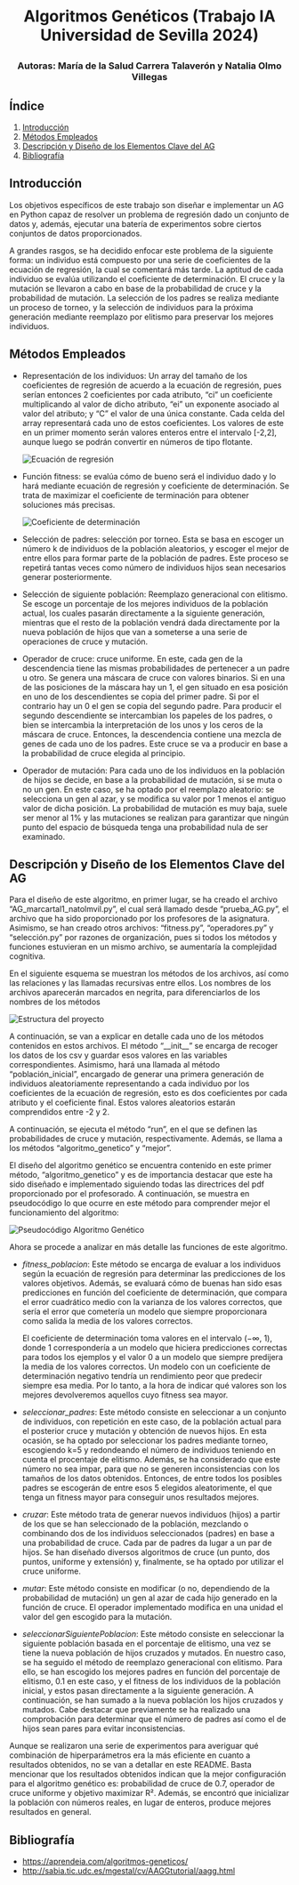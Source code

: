 # <p style="text-align: center;">Algoritmos Genéticos (Trabajo IA Universidad de Sevilla 2024)</p>

### <p style="text-align: center;">Autoras: María de la Salud Carrera Talaverón y Natalia Olmo Villegas</p>

## Índice

1. [Introducción](#id1)
1. [Métodos Empleados](#id2)
1. [Descripción y Diseño de los Elementos Clave del AG](#id3)
1. [Bibliografía](#id4)


<div id='id1'></div>

## Introducción

Los objetivos específicos de este trabajo son diseñar e implementar un AG en Python capaz de resolver un problema de regresión dado un conjunto de datos y, además, ejecutar una batería de experimentos sobre ciertos conjuntos de datos proporcionados.

A grandes rasgos, se ha decidido enfocar este problema de la siguiente forma: un individuo está compuesto por una serie de coeficientes de la ecuación de regresión, la cual se comentará más tarde. La aptitud de cada individuo se evalúa utilizando el coeficiente de determinación. El cruce y la mutación se llevaron a cabo en base de la probabilidad de cruce y la probabilidad de mutación. La selección de los padres se realiza mediante un proceso de torneo, y la selección de individuos para la próxima generación mediante reemplazo por elitismo para preservar los mejores individuos.

<div id='id2'></div>

## Métodos Empleados

- Representación de los individuos: Un array del tamaño de los coeficientes de regresión de acuerdo a la ecuación de regresión, pues serían entonces 2 coeficientes por cada atributo, “ci” un coeficiente multiplicando al valor de dicho atributo, “ei” un exponente asociado al valor del atributo; y “C” el valor de una única constante. Cada celda del array representará cada uno de estos coeficientes. Los valores de este en un primer momento serán valores enteros entre el intervalo [-2,2], aunque luego se podrán convertir en números de tipo flotante.

    ![Ecuación de regresión](img/regresion.png)

- Función fitness: se evalúa cómo de bueno será el individuo dado y lo hará mediante ecuación de regresión y coeficiente de determinación. Se trata de maximizar el coeficiente de terminación para obtener soluciones más precisas.

    ![Coeficiente de determinación](img/coeficiente.png)

- Selección de padres: selección por torneo. Esta se basa en escoger un número k de individuos de la población aleatorios, y escoger el mejor de entre ellos para formar parte de la población de padres. Este proceso se repetirá tantas veces como número de individuos hijos sean necesarios generar posteriormente.

- Selección de siguiente población: Reemplazo generacional con elitismo. Se escoge un porcentaje de los mejores individuos de la población actual, los cuales pasarán directamente a la siguiente generación, mientras que el resto de la población vendrá dada directamente por la nueva población de hijos que van a someterse a una serie de operaciones de cruce y mutación.

- Operador de cruce: cruce uniforme. En este, cada gen de la descendencia tiene las mismas probabilidades de pertenecer a un padre u otro. Se genera una máscara de cruce con valores binarios. Si en una de las posiciones de la máscara hay un 1, el gen situado en esa posición en uno de los descendientes se copia del primer padre. Si por el contrario hay un 0 el gen se copia del segundo padre. Para producir el segundo descendiente se intercambian los papeles de los padres, o bien se intercambia la interpretación de los unos y los ceros de la máscara de cruce. Entonces, la descendencia contiene una mezcla de genes de cada uno de los padres. Este cruce se va a producir en base a la probabilidad de cruce elegida al principio.

- Operador de mutación: Para cada uno de los individuos en la población de hijos se decide, en base a la probabilidad de mutación, si se muta o no un gen. En este caso, se ha optado por el reemplazo aleatorio: se selecciona un gen al azar, y se modifica su valor por 1 menos el antiguo valor de dicha posición. La probabilidad de mutación es muy baja, suele ser menor al 1% y las mutaciones se realizan para garantizar que ningún punto del espacio de búsqueda tenga una probabilidad nula de ser examinado.

<div id='id3'></div>

## Descripción y Diseño de los Elementos Clave del AG

Para el diseño de este algoritmo, en primer lugar, se ha creado el archivo “AG_marcartal1_natolmvil.py”, el cual será llamado desde “prueba_AG.py”, el archivo que ha sido proporcionado por los profesores de la asignatura.
Asimismo, se han creado otros archivos: “fitness.py”, “operadores.py” y “selección.py” por razones de organización, pues si todos los métodos y funciones estuvieran en un mismo archivo, se aumentaría la complejidad cognitiva.

En el siguiente esquema se muestran los métodos de los archivos, así como las relaciones y las llamadas recursivas entre ellos. Los nombres de los archivos aparecerán marcados en negrita, para diferenciarlos de los nombres de los métodos

![Estructura del proyecto](img/estructura.png)

A continuación, se van a explicar en detalle cada uno de los métodos contenidos en estos archivos.
El método “\_\_init__” se encarga de recoger los datos de los csv y guardar esos valores en las variables correspondientes. Asimismo, hará una llamada al método “población_inicial”, encargado de generar una primera generación de individuos aleatoriamente representando a cada individuo por los coeficientes de la ecuación de regresión, esto es dos coeficientes por cada atributo y el coeficiente final. Estos valores aleatorios estarán comprendidos entre -2 y 2. 

A continuación, se ejecuta el método “run”, en el que se definen las probabilidades de cruce y mutación, respectivamente. Además, se llama a los métodos “algoritmo_genetico” y “mejor”.

El diseño del algoritmo genético se encuentra contenido en este primer método, “algoritmo_genetico” y es de importancia destacar que este ha sido diseñado e implementado siguiendo todas las directrices del pdf proporcionado por el profesorado. A continuación, se muestra en pseudocódigo lo que ocurre en este método para comprender mejor el funcionamiento del algoritmo:

![Pseudocódigo Algoritmo Genético](img/pseudocodigo.png)

Ahora se procede a analizar en más detalle las funciones de este algoritmo.
- *fitness_poblacion*: Este método se encarga de evaluar a los individuos según la ecuación de regresión para determinar las predicciones de los valores objetivos. Además, se evaluará cómo de buenas han sido esas predicciones en función del coeficiente de determinación, que compara el error cuadrático medio con la varianza de los valores correctos, que sería el error que cometería un modelo que siempre proporcionara como salida la media de los valores correctos.

    El coeficiente de determinación toma valores en el intervalo (−∞, 1), donde 1 correspondería a un modelo que hiciera predicciones correctas para todos los ejemplos y el valor 0 a un modelo que siempre predijera la media de los valores correctos. Un modelo con un coeficiente de determinación negativo tendría un rendimiento peor que predecir siempre esa media. Por lo tanto, a la hora de indicar qué valores son los mejores devolveremos aquellos cuyo fitness sea mayor.

- *seleccionar_padres*: Este método consiste en seleccionar a un conjunto de individuos, con repetición en este caso, de la población actual para el posterior cruce y mutación y obtención de nuevos hijos. En esta ocasión, se ha optado por seleccionar los padres mediante torneo, escogiendo k=5 y redondeando el número de individuos teniendo en cuenta el procentaje de elitismo. Además, se ha considerado que este número no sea impar, para que no se generen inconsistencias con los tamaños de los datos obtenidos. Entonces, de entre todos los posibles padres se escogerán de entre esos 5 elegidos aleatorimente, el que tenga un fitness mayor para conseguir unos resultados mejores.

- _cruzar_: Este método trata de generar nuevos individuos (hijos) a partir de los que se han seleccionado de la población, mezclando o combinando dos de los individuos seleccionados (padres) en base a una probabilidad de cruce. Cada par de padres da lugar a un par de hijos. Se han diseñado diversos algoritmos de cruce (un punto, dos puntos, uniforme y extensión) y, finalmente, se ha optado por utilizar el cruce uniforme.

- _mutar_: Este método consiste en modificar (o no, dependiendo de la probabilidad de mutación) un gen al azar de cada hijo generado en la función de cruce. El operador implementado modifica en una unidad el valor del gen escogido para la mutación.

- _seleccionarSiguientePoblacion_: Este método consiste en seleccionar la siguiente población basada en el porcentaje de elitismo, una vez se tiene la nueva población de hijos cruzados y mutados. En nuestro caso, se ha seguido el método de  reemplazo generacional con elitismo. Para ello, se han escogido los mejores padres en función del porcentaje de elitismo, 0.1 en este caso, y el fitness de los individuos de la población inicial, y estos pasan directamente a la siguiente generación. A continuación, se han sumado a la nueva población los hijos cruzados y mutados. Cabe destacar que previamente se ha realizado una comprobación para determinar que el número de padres así como el de hijos sean pares para evitar inconsistencias.

Aunque se realizaron una serie de experimentos para averiguar qué combinación de hiperparámetros era la más eficiente en cuanto a resultados obtenidos, no se van a detallar en este README. Basta mencionar que los resultados obtenidos indican que la mejor configuración para el algoritmo genético es: probabilidad de cruce de 0.7, operador de cruce uniforme y objetivo maximizar R². Además, se encontró que inicializar la población con números reales, en lugar de enteros, produce mejores resultados en general.


<div id='id4'></div>

## Bibliografía

- https://aprendeia.com/algoritmos-geneticos/
- http://sabia.tic.udc.es/mgestal/cv/AAGGtutorial/aagg.html